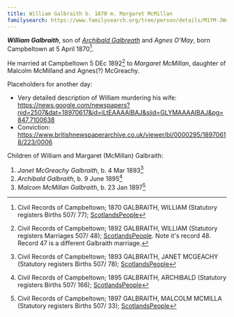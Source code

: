 ```yaml
---
title: William Galbraith b. 1870 m. Margaret McMillan
familysearch: https://www.familysearch.org/tree/person/details/M1YM-JW4
---
```

***William Galbraith***, son of *[Archibald Galbreath](/people/galbreath-archibald-1842.md)* and *Agnes O'May*, born Campbeltown at 5 April 1870[^birth].  

He married at Campbeltown 5 DEc 1892[^marriage] to *Margaret McMillan*, daughter of Malcolm McMilland and Agnes(?) McGreachy.

Placeholders for another day:

* Very detailed description of William murdering his wife: https://news.google.com/newspapers?nid=2507&dat=18970617&id=iLtEAAAAIBAJ&sjid=GLYMAAAAIBAJ&pg=847,7100638
* Conviction: https://www.britishnewspaperarchive.co.uk/viewer/bl/0000295/18970618/223/0006

Children of William and Margaret (McMillan) Galbraith:

1. *Janet McGreachy Galbraith*, b. 4 Mar 1893[^janet-birth]
2. *Archibald Galbraith*, b. 9 June 1895[^archibald-birth]
3. *Malcom McMillan Galbraith*, b. 23 Jan 1897[^malcom-birth]

[^birth]: Civil Records of Campbeltown; 1870 GALBRAITH, WILLIAM (Statutory registers Births 507/ 77); [ScotlandsPeople](https://www.scotlandspeople.gov.uk/view-image/nrs_stat_births/40423938)

[^marriage]: Civil Records of Campbeltown; 1892 GALBRAITH, WILLIAM (Statutory registers Marriages 507/ 48); [ScotlandsPeople](https://www.scotlandspeople.gov.uk/view-image/nrs_stat_marriages/2435236).  Note it's record 48.  Record 47 is a different Galbraith marriage.

[^janet-birth]: Civil Records of Campbeltown; 1893 GALBRAITH, JANET MCGEACHY (Statutory registers Births 507/ 78); [ScotlandsPeople](https://www.scotlandspeople.gov.uk/view-image/nrs_stat_births/43625091)

[^archibald-birth]: Civil Records of Campbeltown; 1895 GALBRAITH, ARCHIBALD (Statutory registers Births 507/ 166); [ScotlandsPeople](https://www.scotlandspeople.gov.uk/view-image/nrs_stat_births/43790826)

[^malcom-birth]: Civil Records of Campbeltown; 1897 GALBRAITH, MALCOLM MCMILLA (Statutory registers Births 507/ 33); [ScotlandsPeople](https://www.scotlandspeople.gov.uk/view-image/nrs_stat_births/44163623)
